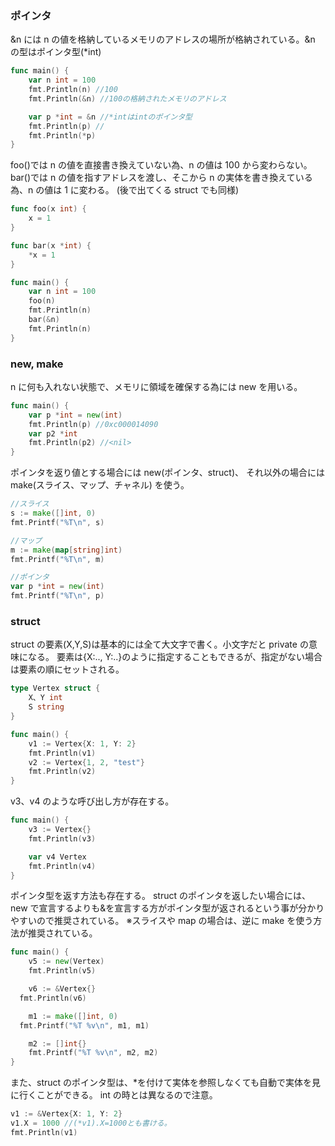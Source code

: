### ポインタ

&n には n の値を格納しているメモリのアドレスの場所が格納されている。&n の型はポインタ型(\*int)

```go
func main() {
	var n int = 100
	fmt.Println(n) //100
	fmt.Println(&n) //100の格納されたメモリのアドレス

	var p *int = &n //*intはintのポインタ型
	fmt.Println(p) //
	fmt.Println(*p)
}
```

foo()では n の値を直接書き換えていない為、n の値は 100 から変わらない。
bar()では n の値を指すアドレスを渡し、そこから n の実体を書き換えている為、n の値は 1 に変わる。
(後で出てくる struct でも同様)

```go
func foo(x int) {
	x = 1
}

func bar(x *int) {
	*x = 1
}

func main() {
	var n int = 100
	foo(n)
	fmt.Println(n)
	bar(&n)
	fmt.Println(n)
}
```

### new, make

n に何も入れない状態で、メモリに領域を確保する為には new を用いる。

```go
func main() {
	var p *int = new(int)
	fmt.Println(p) //0xc000014090
	var p2 *int
	fmt.Println(p2) //<nil>
}
```

ポインタを返り値とする場合には new(ポインタ、struct)、
それ以外の場合には make(スライス、マップ、チャネル) を使う。

```go
//スライス
s := make([]int, 0)
fmt.Printf("%T\n", s)

//マップ
m := make(map[string]int)
fmt.Printf("%T\n", m)

//ポインタ
var p *int = new(int)
fmt.Printf("%T\n", p)
```

### struct

struct の要素(X,Y,S)は基本的には全て大文字で書く。小文字だと private の意味になる。
要素は{X:.., Y:..}のように指定することもできるが、指定がない場合は要素の順にセットされる。

```go
type Vertex struct {
	X、Y int
	S string
}

func main() {
	v1 := Vertex{X: 1, Y: 2}
	fmt.Println(v1)
	v2 := Vertex{1, 2, "test"}
	fmt.Println(v2)
}
```

v3、v4 のような呼び出し方が存在する。

```go
func main() {
	v3 := Vertex{}
	fmt.Println(v3)

	var v4 Vertex
	fmt.Println(v4)
}
```

ポインタ型を返す方法も存在する。
struct のポインタを返したい場合には、new で宣言するよりも&を宣言する方がポインタ型が返されるという事が分かりやすいので推奨されている。
※スライスや map の場合は、逆に make を使う方法が推奨されている。

```go
func main() {
	v5 := new(Vertex)
	fmt.Println(v5)

	v6 := &Vertex{}
  fmt.Println(v6)

	m1 := make([]int, 0)
  fmt.Printf("%T %v\n", m1, m1)

	m2 := []int{}
	fmt.Printf("%T %v\n", m2, m2)
}
```

また、struct のポインタ型は、\*を付けて実体を参照しなくても自動で実体を見に行くことができる。
int の時とは異なるので注意。

```go
v1 := &Vertex{X: 1, Y: 2}
v1.X = 1000 //(*v1).X=1000とも書ける。
fmt.Println(v1)
```
